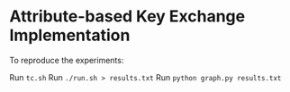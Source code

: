 Attribute-based Key Exchange Implementation
===========================================

To reproduce the experiments:

Run `tc.sh`
Run `./run.sh > results.txt`
Run `python graph.py results.txt`

